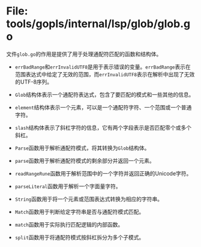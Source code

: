 # File: tools/gopls/internal/lsp/glob/glob.go

文件`glob.go`的作用是提供了用于处理通配符匹配的函数和结构体。

- `errBadRange`和`errInvalidUTF8`是用于表示错误的变量。`errBadRange`表示在范围表达式中给定了无效的范围，而`errInvalidUTF8`表示在解析中出现了无效的UTF-8序列。
  
- `Glob`结构体表示一个通配符表达式，包含了要匹配的模式和一些其他的信息。
  
- `element`结构体表示一个元素，可以是一个通配符字符、一个范围或一个普通字符。

- `slash`结构体表示了斜杠字符的信息，它有两个字段表示是否匹配零个或多个斜杠。
  
- `Parse`函数用于解析通配符模式，将其转换为`Glob`结构体。

- `parse`函数用于解析通配符模式的剩余部分并返回一个元素。

- `readRangeRune`函数用于解析范围中的一个字符并返回正确的Unicode字符。

- `parseLiteral`函数用于解析一个字面量字符。

- `String`函数用于将一个元素或范围表达式转换为相应的字符串。

- `Match`函数用于判断给定字符串是否与通配符模式匹配。

- `match`函数用于实际执行匹配逻辑的内部函数。

- `split`函数用于将通配符模式按斜杠拆分为多个子模式。

